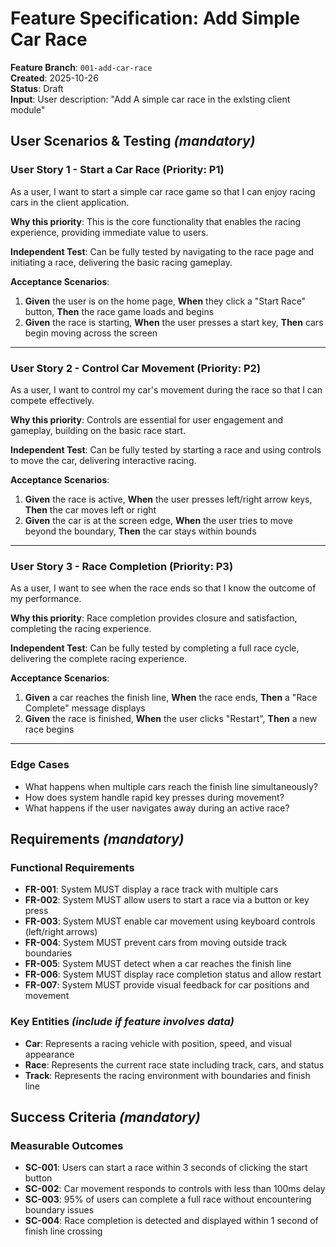 # Feature Specification: Add Simple Car Race

**Feature Branch**: `001-add-car-race`  
**Created**: 2025-10-26  
**Status**: Draft  
**Input**: User description: "Add A simple car race in the exlsting client module"

## User Scenarios & Testing *(mandatory)*

### User Story 1 - Start a Car Race (Priority: P1)

As a user, I want to start a simple car race game so that I can enjoy racing cars in the client application.

**Why this priority**: This is the core functionality that enables the racing experience, providing immediate value to users.

**Independent Test**: Can be fully tested by navigating to the race page and initiating a race, delivering the basic racing gameplay.

**Acceptance Scenarios**:

1. **Given** the user is on the home page, **When** they click a "Start Race" button, **Then** the race game loads and begins
2. **Given** the race is starting, **When** the user presses a start key, **Then** cars begin moving across the screen

---

### User Story 2 - Control Car Movement (Priority: P2)

As a user, I want to control my car's movement during the race so that I can compete effectively.

**Why this priority**: Controls are essential for user engagement and gameplay, building on the basic race start.

**Independent Test**: Can be fully tested by starting a race and using controls to move the car, delivering interactive racing.

**Acceptance Scenarios**:

1. **Given** the race is active, **When** the user presses left/right arrow keys, **Then** the car moves left or right
2. **Given** the car is at the screen edge, **When** the user tries to move beyond the boundary, **Then** the car stays within bounds

---

### User Story 3 - Race Completion (Priority: P3)

As a user, I want to see when the race ends so that I know the outcome of my performance.

**Why this priority**: Race completion provides closure and satisfaction, completing the racing experience.

**Independent Test**: Can be fully tested by completing a full race cycle, delivering the complete racing experience.

**Acceptance Scenarios**:

1. **Given** a car reaches the finish line, **When** the race ends, **Then** a "Race Complete" message displays
2. **Given** the race is finished, **When** the user clicks "Restart", **Then** a new race begins

---

### Edge Cases

- What happens when multiple cars reach the finish line simultaneously?
- How does system handle rapid key presses during movement?
- What happens if the user navigates away during an active race?

## Requirements *(mandatory)*

### Functional Requirements

- **FR-001**: System MUST display a race track with multiple cars
- **FR-002**: System MUST allow users to start a race via a button or key press
- **FR-003**: System MUST enable car movement using keyboard controls (left/right arrows)
- **FR-004**: System MUST prevent cars from moving outside track boundaries
- **FR-005**: System MUST detect when a car reaches the finish line
- **FR-006**: System MUST display race completion status and allow restart
- **FR-007**: System MUST provide visual feedback for car positions and movement

### Key Entities *(include if feature involves data)*

- **Car**: Represents a racing vehicle with position, speed, and visual appearance
- **Race**: Represents the current race state including track, cars, and status
- **Track**: Represents the racing environment with boundaries and finish line

## Success Criteria *(mandatory)*

### Measurable Outcomes

- **SC-001**: Users can start a race within 3 seconds of clicking the start button
- **SC-002**: Car movement responds to controls with less than 100ms delay
- **SC-003**: 95% of users can complete a full race without encountering boundary issues
- **SC-004**: Race completion is detected and displayed within 1 second of finish line crossing
